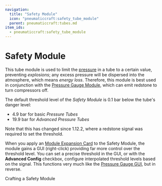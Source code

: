 ```yaml
---
navigation:
  title: "Safety Module"
  icon: "pneumaticcraft:safety_tube_module"
  parent: pneumaticcraft:tubes.md
item_ids:
  - pneumaticcraft:safety_tube_module
---
```


# Safety Module

This tube module is used to limit the [pressure](../pressure.md) in a tube to a certain value, preventing *explosions*; any excess pressure will be dispersed into the atmosphere, which means *energy loss*. Therefore, this module is best used in conjunction with the [Pressure Gauge Module](./pressure_gauge_module.md), which can emit redstone to turn compressors off.

The default threshold level of the *Safety Module* is 0.1 bar below the tube's danger level:
- 4.9 bar for basic *Pressure Tubes*
- 19.9 bar for *Advanced Pressure Tubes*

Note that this has changed since 1.12.2, where a redstone signal was required to set the threshold.

<ItemImage id="pneumaticcraft:module_expansion_card" />

When you apply an [Module Expansion Card](./module_expansion_card.md) to the Safety Module, the module gains a GUI (right-click) providing far more control over the threshold level. You can set a precise threshold in the GUI, or with the **Advanced Config** checkbox, configure interpolated threshold levels based on the signal. This functions very much like the [Pressure Gauge GUI](./pressure_gauge_module.md#img), but in reverse.

Crafting a Safety Module

<Recipe id="pneumaticcraft:safety_tube_module" />

